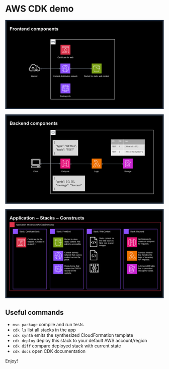 # AWS CDK demo

![Frontend components](/web/static-site-components.png)

![Backend components](/web/backend-components.png)

![Application - Stacks - Constructs](/web/app-stacks-constructs.png)

## Useful commands

 * `mvn package`     compile and run tests
 * `cdk ls`          list all stacks in the app
 * `cdk synth`       emits the synthesized CloudFormation template
 * `cdk deploy`      deploy this stack to your default AWS account/region
 * `cdk diff`        compare deployed stack with current state
 * `cdk docs`        open CDK documentation

Enjoy!
